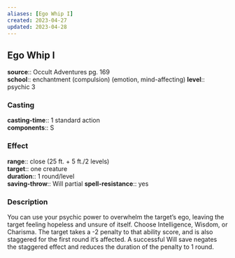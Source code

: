 ```yaml
---
aliases: [Ego Whip I]
created: 2023-04-27
updated: 2023-04-28
---
```


## Ego Whip I

**source**:: Occult Adventures pg. 169  
**school**:: enchantment (compulsion) (emotion, mind-affecting)
**level**:: psychic 3

### Casting

**casting-time**:: 1 standard action  
**components**:: S

### Effect

**range**:: close (25 ft. + 5 ft./2 levels)  
**target**:: one creature  
**duration**:: 1 round/level  
**saving-throw**:: Will partial
**spell-resistance**:: yes

### Description

You can use your psychic power to overwhelm the target’s ego, leaving the target feeling hopeless and unsure of itself. Choose Intelligence, Wisdom, or Charisma. The target takes a -2 penalty to that ability score, and is also staggered for the first round it’s affected. A successful Will save negates the staggered effect and reduces the duration of the penalty to 1 round.
